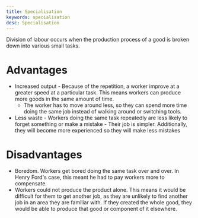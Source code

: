 ```yaml
---
title: Specialisation
keywords: specialisation
desc: Specialisation
---
```


Division of labour occurs when the production process of a good is broken down into various small tasks.

# Advantages #
- Increased output - Because of the repetition, a worker improve at a greater speed at a particular task. This means workers can produce more goods in the same amount of time.
  - The worker has to move around less, so they can spend more time doing the same job instead of walking around or switching tools.
- Less waste - Workers doing the same task repeatedly are less likely to forget something or make a mistake - Their job is simpler. Additionally, they will become more experienced so they will make less mistakes

# Disadvantages #
- Boredom. Workers get bored doing the same task over and over. In Henry Ford's case, this meant he had to pay workers more to compensate.
- Workers could not produce the product alone. This means it would be difficult for them to get another job, as they are unlikely to find another job in an area they are familiar with. If they created the whole good, they would be able to produce that good or component of it elsewhere.
